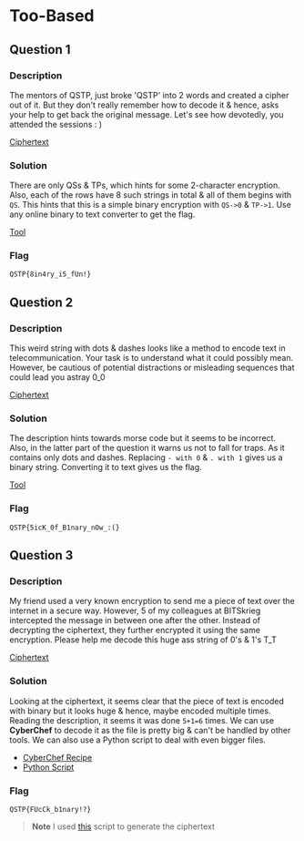 # Too-Based
## Question 1
### Description
The mentors of QSTP, just broke 'QSTP' into 2 words and created a cipher out of it. But they don't really remember how to decode it & hence, asks your help to get back the original message. Let's see how devotedly, you attended the sessions  : )

[Ciphertext](./1.txt)

### Solution
There are only QSs & TPs, which hints for some 2-character encryption. Also, each of the rows have 8 such strings in total & all of them begins with `QS`. This hints that this is a simple binary encryption with `QS->0` & `TP->1`. Use any online binary to text converter to get the flag.

[Tool](https://codebeautify.org/remove-punctuation)

### Flag
```
QSTP{8in4ry_i5_fUn!}
```


## Question 2
### Description
This weird string with dots & dashes looks like a method to encode text in telecommunication. Your task is to understand what it could possibly mean. However, be cautious of potential distractions or misleading sequences that could lead you astray  0_0

[Ciphertext](./2.txt)

### Solution
The description hints towards morse code but it seems to be incorrect. Also, in the latter part of the question it warns us not to fall for traps. As it contains only dots and dashes. Replacing `- with 0` & `. with 1` gives us a binary string. Converting it to text gives us the flag.

[Tool](https://codebeautify.org/remove-punctuation)

### Flag
```
QSTP{5icK_0f_B1nary_nOw_:(}
```


## Question 3
### Description
My friend used a very known encryption to send me a piece of text over the internet in a secure way. However, 5 of my colleagues at BITSkrieg intercepted the message in between one after the other. Instead of decrypting the ciphertext, they further encrypted it using the same encryption. Please help me decode this huge ass string of 0's & 1's  T_T

[Ciphertext](./3.txt)

### Solution
Looking at the ciphertext, it seems clear that the piece of text is encoded with binary but it looks huge & hence, maybe encoded multiple times. Reading the description, it seems it was done `5+1=6` times. We can use **CyberChef** to decode it as the file is pretty big & can't be handled by other tools. We can also use a Python script to deal with even bigger files.

- [CyberChef Recipe](https://gchq.github.io/CyberChef/#recipe=From_Binary('Space',8)From_Binary('Space',8)From_Binary('Space',8)From_Binary('Space',8)From_Binary('Space',8)From_Binary('Space',8))
- [Python Script](./dec.py)

### Flag
```
QSTP{FUcCk_b1nary!?}
```
> **Note**
> I used [this](./Assignment-1/gen.py) script to generate the ciphertext
